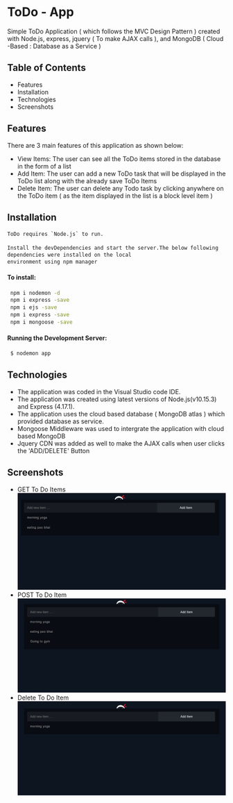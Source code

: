 # ToDo - App


Simple ToDo Application ( which follows the MVC Design Pattern ) created with Node.js, express, jquery ( To make AJAX calls ),
and MongoDB ( Cloud -Based : Database as a Service )

## Table of Contents

  - Features
  - Installation 
  - Technologies
  - Screenshots
  
  ## Features
  
  There are 3 main features of this application as shown below:
  - View Items: The user can see all the ToDo items stored in the database in the form of a list
  - Add Item: The user can add a new ToDo task that will be displayed in the ToDo list along with the already save ToDo Items
  - Delete Item: The user can delete any Todo task by clicking anywhere on the ToDo item ( as the item displayed in the list is a
                 block level item )
  
  ## Installation 
  
    ToDo requires `Node.js` to run.
    
    Install the devDependencies and start the server.The below following dependencies were installed on the local
    environment using npm manager
    
  #### To install: 
  
   ```sh
    npm i nodemon -d
    npm i express -save
    npm i ejs -save
    npm i express -save
    npm i mongoose -save
   ```
   #### Running the Development Server: 
   
   ```sh
    $ nodemon app
   ```
  
   ## Technologies 
   
   - The application was coded in the Visual Studio code IDE. 
   - The application was created using latest versions of Node.js(v10.15.3) and Express (4.17.1).
   - The application uses the cloud based database ( MongoDB atlas ) which provided database as service. 
   - Mongoose Middleware was used to intergrate the application with cloud based MongoDB
   - Jquery CDN was added as well to make the AJAX calls when user clicks the 'ADD/DELETE' Button
   
   ## Screenshots
   
   - GET To Do Items 
   ![Alt text](/Screenshots/Output_1.png?raw=true "Displaying all the To Do Items")
   - POST To Do Item
   ![Alt text](/Screenshots/Output_2.png?raw=true "Adding a To Do Item")
   - Delete To Do Item
   ![Alt text](/Screenshots/Output_3.png?raw=true "Deleting a To Do Item")
   
   
   
   
   
   
   
  
  
